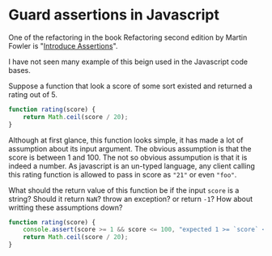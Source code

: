 # Guard assertions in Javascript

One of the refactoring in the book Refactoring second edition by Martin Fowler is "[Introduce Assertions](https://refactoring.com/catalog/introduceAssertion.html)".

I have not seen many example of this beign used in the Javascript code bases. 

Suppose a function that look a score of some sort existed and returned a rating out of 5.

```javascript
function rating(score) {
	return Math.ceil(score / 20);
}
```

Although at first glance, this function looks simple, it has made a lot of assumption about its input argument. The obvious assumption is that the score is between 1 and 100.  The not so obvious assumpution is that it is indeed a number. As javascript is an un-typed language, any client calling this rating function is allowed to pass in score as `"21"` or even `"foo"`.

What should the return value of this function be if the input `score` is a string? Should it return `NaN`? throw an exception? or return `-1`? How about writting these assumptions down?

```javascript
function rating(score) {
	console.assert(score >= 1 && score <= 100, "expected 1 >= `score` <= 100");
	return Math.ceil(score / 20);
}
```
<!--stackedit_data:
eyJoaXN0b3J5IjpbLTIwOTM1NTU1MjMsLTI2Mzk1MzQ2OV19
-->